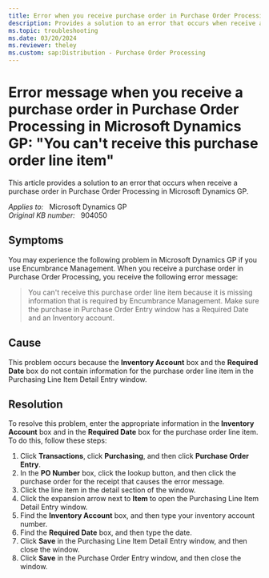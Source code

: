 ```yaml
---
title: Error when you receive purchase order in Purchase Order Processing in Microsoft Dynamics GP 
description: Provides a solution to an error that occurs when receive a purchase order in Purchase Order Processing in Microsoft Dynamics GP.
ms.topic: troubleshooting
ms.date: 03/20/2024
ms.reviewer: theley
ms.custom: sap:Distribution - Purchase Order Processing
---
```

# Error message when you receive a purchase order in Purchase Order Processing in Microsoft Dynamics GP: "You can't receive this purchase order line item"

This article provides a solution to an error that occurs when receive a purchase order in Purchase Order Processing in Microsoft Dynamics GP.

_Applies to:_ &nbsp; Microsoft Dynamics GP  
_Original KB number:_ &nbsp; 904050

## Symptoms

You may experience the following problem in Microsoft Dynamics GP if you use Encumbrance Management. When you receive a purchase order in Purchase Order Processing, you receive the following error message:

> You can't receive this purchase order line item because it is missing information that is required by Encumbrance Management. Make sure the purchase in Purchase Order Entry window has a Required Date and an Inventory account.

## Cause

This problem occurs because the **Inventory Account** box and the **Required Date** box do not contain information for the purchase order line item in the Purchasing Line Item Detail Entry window.

## Resolution

To resolve this problem, enter the appropriate information in the **Inventory Account** box and in the **Required Date** box for the purchase order line item. To do this, follow these steps:

1. Click **Transactions**, click **Purchasing**, and then click **Purchase Order Entry**.
2. In the **PO Number** box, click the lookup button, and then click the purchase order for the receipt that causes the error message.
3. Click the line item in the detail section of the window.
4. Click the expansion arrow next to **Item** to open the Purchasing Line Item Detail Entry window.
5. Find the **Inventory Account** box, and then type your inventory account number.
6. Find the **Required Date** box, and then type the date.
7. Click **Save** in the Purchasing Line Item Detail Entry window, and then close the window.
8. Click **Save** in the Purchase Order Entry window, and then close the window.
